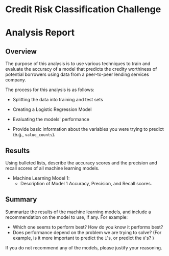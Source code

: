 # Credit Risk Classification Challenge

# Analysis Report 

## Overview

The purpose of this analysis is to use various techniques to train and evaluate the accuracy of a model that predicts the credity worthiness of potential borrowers using data from a peer-to-peer lending services company. 

The process for this analysis is as follows:
* Splitting the data into training and test sets
* Creating a Logistic Regression Model
* Evaluating the models' performance 

* Provide basic information about the variables you were trying to predict (e.g., `value_counts`).

## Results

Using bulleted lists, describe the accuracy scores and the precision and recall scores of all machine learning models.

* Machine Learning Model 1:
    * Description of Model 1 Accuracy, Precision, and Recall scores.

## Summary

Summarize the results of the machine learning models, and include a recommendation on the model to use, if any. For example:

* Which one seems to perform best? How do you know it performs best?
* Does performance depend on the problem we are trying to solve? (For example, is it more important to predict the `1`'s, or predict the `0`'s? )

If you do not recommend any of the models, please justify your reasoning.